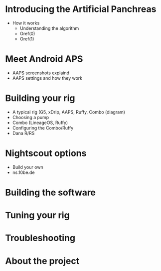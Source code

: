 
# Introducing the Artificial Panchreas
 * How it works
    * Understanding the algorithm
     * Oref(0) 
     * Oref(1)
	
# Meet Android APS
 * AAPS screenshots explaind
 * AAPS settings and how they work

# Building your rig
 * A typical rig (G5, xDrip, AAPS, Ruffy, Combo (diagram)
 * Choosing a pump
 * Combo (LineageOS, Ruffy)
 * Configuring the Combo/Ruffy
 * Dana R/RS

# Nightscout options
 * Build your own
 * ns.10be.de
		
# Building the software

# Tuning your rig

# Troubleshooting

# About the project
